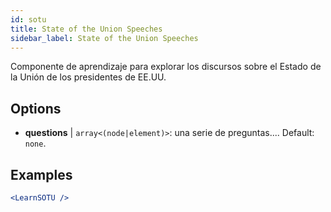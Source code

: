 ```yaml
---
id: sotu
title: State of the Union Speeches
sidebar_label: State of the Union Speeches
---
```


Componente de aprendizaje para explorar los discursos sobre el Estado de la Unión de los presidentes de EE.UU.

## Options

* __questions__ | `array<(node|element)>`: una serie de preguntas.... Default: `none`.


## Examples

```jsx live
<LearnSOTU />
```


